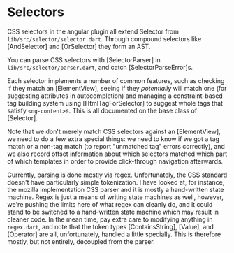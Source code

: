 # Selectors

CSS selectors in the angular plugin all extend Selector from
`lib/src/selector/selector.dart`. Through compound selectors like [AndSelector]
and [OrSelector] they form an AST.

You can parse CSS selectors with [SelectorParser] in
`lib/src/selector/parser.dart`, and catch [SelectorParseError]s.

Each selector implements a number of common features, such as checking if they
match an [ElementView], seeing if they *potentially* will match one (for
suggesting attributes in autocompletion) and managing a constraint-based tag
building system using [HtmlTagForSelector] to suggest whole tags that satisfy
`<ng-content>`s. This is all documented on the base class of [Selector].

Note that we don't merely match CSS selectors against an [ElementView], we need
to do a few extra special things: we need to know if we got a tag match or a
non-tag match (to report "unmatched tag" errors correctly), and we also record
offset information about which selectors matched which part of which templates
in order to provide click-through navigation afterwards.

Currently, parsing is done mostly via regex. Unfortunately, the CSS standard
doesn't have particularly simple tokenization. I have looked at, for instance,
the mozilla implementation CSS parser and it is mostly a hand-written state
machine. Regex is just a means of writing state machines as well, however, we're
pushing the limits here of what regex can cleanly do, and it could stand to be
switched to a hand-written state machine which may result in cleaner code. In
the mean time, pay extra care to modifying anything in `regex.dart`, and note
that the token types [ContainsString], [Value], and [Operator] are all,
unfortunately, handled a little specially. This is therefore mostly, but not
entirely, decoupled from the parser.
